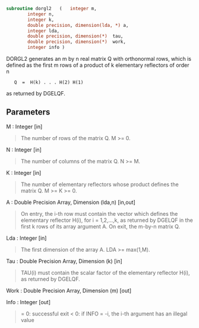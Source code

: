 ```fortran
subroutine dorgl2	(	integer	m,
		integer	n,
		integer	k,
		double precision, dimension(lda, *)	a,
		integer	lda,
		double precision, dimension(*)	tau,
		double precision, dimension(*)	work,
		integer	info )
```

 DORGL2 generates an m by n real matrix Q with orthonormal rows,
 which is defined as the first m rows of a product of k elementary
 reflectors of order n

       Q  =  H(k) . . . H(2) H(1)

 as returned by DGELQF.

## Parameters
M : Integer [in]
> The number of rows of the matrix Q. M >= 0.

N : Integer [in]
> The number of columns of the matrix Q. N >= M.

K : Integer [in]
> The number of elementary reflectors whose product defines the
> matrix Q. M >= K >= 0.

A : Double Precision Array, Dimension (lda,n) [in,out]
> On entry, the i-th row must contain the vector which defines
> the elementary reflector H(i), for i = 1,2,...,k, as returned
> by DGELQF in the first k rows of its array argument A.
> On exit, the m-by-n matrix Q.

Lda : Integer [in]
> The first dimension of the array A. LDA >= max(1,M).

Tau : Double Precision Array, Dimension (k) [in]
> TAU(i) must contain the scalar factor of the elementary
> reflector H(i), as returned by DGELQF.

Work : Double Precision Array, Dimension (m) [out]

Info : Integer [out]
> = 0: successful exit
> < 0: if INFO = -i, the i-th argument has an illegal value

